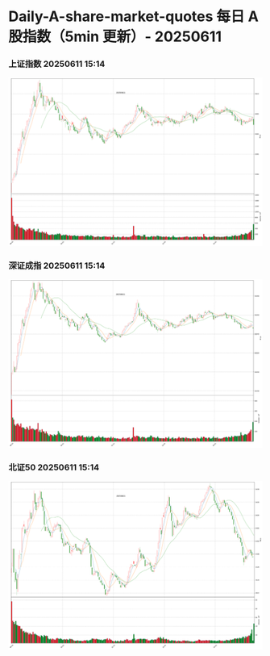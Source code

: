 
# Daily-A-share-market-quotes 每日 A 股指数（5min 更新）- 20250611

### 上证指数 20250611 15:14
![](./fig/2025/6/20250611-sh000001.png)

### 深证成指 20250611 15:14
![](./fig/2025/6/20250611-sz399001.png)

### 北证50 20250611 15:14
![](./fig/2025/6/20250611-bj899050.png)
